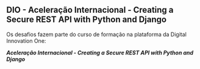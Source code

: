 ## DIO - Aceleração Internacional - Creating a Secure REST API with Python and Django

Os desafios fazem parte do curso de formação na plataforma da Digital Innovation One:

__*Aceleração Internacional - Creating a Secure REST API with Python and Django*__